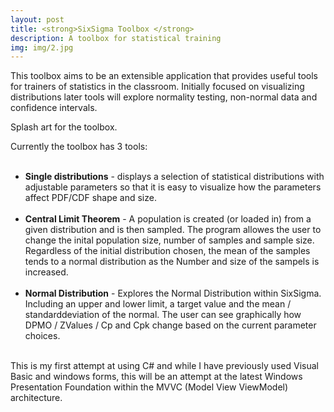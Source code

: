 ```yaml
---
layout: post
title: <strong>SixSigma Toolbox </strong>
description: A toolbox for statistical training
img: img/2.jpg
---
```


This toolbox aims to be an extensible application that provides useful tools for trainers of statistics in the classroom. Initially focused on visualizing distributions later tools will explore normality testing, non-normal data and confidence intervals.

<div class="img_row">
	<img class="col three" src="{{ site.baseurl }}/img/Splash2.png" alt="" title="Toolbox splash art"/>
</div>
<div class="col three caption">
Splash art for the toolbox.
</div>
<div class="img_row">

Currently the toolbox has 3 tools:<br/><br/>
 - <strong>Single distributions</strong> - displays a selection of statistical distributions with adjustable parameters so that it is easy to visualize how the parameters affect PDF/CDF shape and size.<br/><br/>
 - <strong>Central Limit Theorem</strong> - A population is created (or loaded in) from a given distribution and is then sampled. The program allowes the user to change the inital population size, number of samples and sample size. Regardless of the initial distribution chosen, the mean of the samples tends to a normal distribution as the Number and size of the sampels is increased. <br/><br/>
 - <strong>Normal Distribution</strong> - Explores the Normal Distribution within SixSigma. Including an upper and lower limit, a target value and the mean / standarddeviation of the normal. The user can see graphically how DPMO / ZValues / Cp and Cpk change based on the current parameter choices.<br/><br/>


This is my first attempt at using C# and while I have previously used Visual Basic and windows forms, this will be an attempt at the latest Windows Presentation Foundation within the MVVC (Model View ViewModel) architecture.
